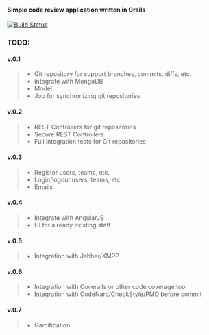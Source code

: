 #### Simple code review application written in Grails

[![Build Status](https://travis-ci.org/tjanek/codi.svg?branch=master)](https://travis-ci.org/tjanek/codi)

### TODO: ###

#### v.0.1 ####
> * Git repository for support branches, commits, diffs, etc.
> * Integrate with MongoDB
> * Model
> * Job for synchronizing git repositories

#### v.0.2 ####
> * REST Controllers for git repositories
> * Secure REST Controllers
> * Full integration tests for Git repositories

#### v.0.3 ####
> * Register users, teams, etc.
> * Login/logout users, teams, etc.
> * Emails

#### v.0.4 ####
> * Integrate with AngularJS
> * UI for already existing staff

#### v.0.5 ####
> * Integration with Jabber/XMPP

#### v.0.6 ####
> * Integration with Coveralls or other code coverage tool
> * Integration with CodeNarc/CheckStyle/PMD before commit

#### v.0.7 ####
> * Gamification
